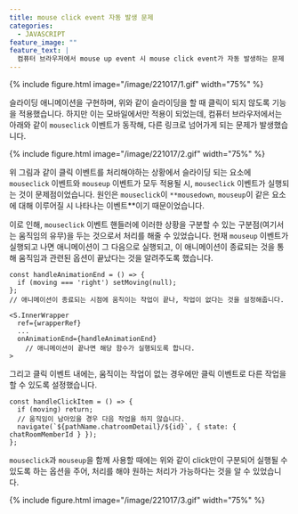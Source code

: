 ```yaml
---
title: mouse click event 자동 발생 문제
categories:
  - JAVASCRIPT
feature_image: ""
feature_text: |
  컴퓨터 브라우저에서 mouse up event 시 mouse click event가 자동 발생하는 문제
---
```


{% include figure.html
  image="/image/221017/1.gif" width="75%" %}

슬라이딩 애니메이션을 구현하며, 위와 같이 슬라이딩을 할 때 클릭이 되지 않도록 기능을 적용했습니다. 하지만 이는 모바일에서만 적용이 되었는데, 컴퓨터 브라우저에서는 아래와 같이 `mouseclick` 이벤트가 동작해, 다른 링크로 넘어가게 되는 문제가 발생했습니다.

{% include figure.html
  image="/image/221017/2.gif" width="75%" %}

위 그림과 같이 클릭 이벤트를 처리해야하는 상황에서 슬라이딩 되는 요소에 `mouseclick` 이벤트와 `mouseup` 이벤트가 모두 적용될 시, `mouseclick` 이벤트가 실행되는 것이 문제점이었습니다. 원인은 `mouseclick`이 `**mousedown`, `mouseup`이 같은 요소에 대해 이루어질 시 나타나는 이벤트\*\*이기 때문이었습니다.

이로 인해, `mouseclick` 이벤트 핸들러에 이러한 상황을 구분할 수 있는 구분점(여기서는 움직임의 유무)을 두는 것으로서 처리를 해줄 수 있었습니다. 현재 `mouseup` 이벤트가 실행되고 나면 애니메이션이 그 다음으로 실행되고, 이 애니메이션이 종료되는 것을 통해 움직임과 관련된 옵션이 끝났다는 것을 알려주도록 했습니다.

```tsx
const handleAnimationEnd = () => {
  if (moving === 'right') setMoving(null);
};
// 애니메이션이 종료되는 시점에 움직이는 작업이 끝나, 작업이 없다는 것을 설정해줍니다.

<S.InnerWrapper
  ref={wrapperRef}
  ...
  onAnimationEnd={handleAnimationEnd}
	// 애니메이션이 끝나면 해당 함수가 실행되도록 합니다.
>
```

그리고 클릭 이벤트 내에는, 움직이는 작업이 없는 경우에만 클릭 이벤트로 다른 작업을 할 수 있도록 설정했습니다.

```tsx
const handleClickItem = () => {
  if (moving) return;
  // 움직임이 남아있을 경우 다음 작업을 하지 않습니다.
  navigate(`${pathName.chatroomDetail}/${id}`, { state: { chatRoomMemberId } });
};
```

`mouseclick`과 `mouseup`을 함께 사용할 때에는 위와 같이 click만이 구분되어 실행될 수 있도록 하는 옵션을 주어, 처리를 해야 원하는 처리가 가능하다는 것을 알 수 있었습니다.

{% include figure.html
  image="/image/221017/3.gif" width="75%" %}
